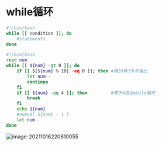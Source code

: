 # while循环

```bash
#!/bin/bash
while [[ condition ]]; do
	#statements
done
```



```bash
#!/bin/bash
read num
while [[ ${num} -gt 0 ]]; do
    if [[ $[${num} % 10] -eq 0 ]]; then	#模10等于0不输出
        let num--
        continue
    fi
    if [[ ${num} -eq 4 ]]; then			#等于4退出while循环
        break
    fi
    echo ${num}
    #num=$[ ${num} - 1 ]
    let num--
done
```



![image-20211016220610055](C:\Users\lk\AppData\Roaming\Typora\typora-user-images\image-20211016220610055.png)
